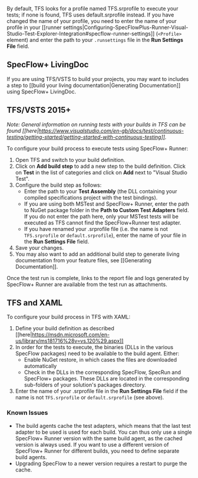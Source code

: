 By default, TFS looks for a profile named TFS.srprofile to execute your tests; if none is found, TFS uses default.srprofile instead. If you have changed the name of your profile, you need to enter the name of your profile in your [[runner settings|Configuring-SpecFlowPlus-Runner-Visual-Studio-Test-Explorer-Integration#specflow-runner-settings]] (`<Profile>` element) and enter the path to your `.runsettings` file in the **Run Settings File** field.

## SpecFlow+ LivingDoc

If you are using TFS/VSTS to build your projects, you may want to includes a step to [[build your living documentation|Generating Documentation]] using SpecFlow+ LivingDoc.

## TFS/VSTS 2015+

*Note: General information on running tests with your builds in TFS can be found [[here|https://www.visualstudio.com/en-gb/docs/test/continuous-testing/getting-started/getting-started-with-continuous-testing]].*

To configure your build process to execute tests using SpecFlow+ Runner:

1. Open TFS and switch to your build definition.
1. Click on **Add build step** to add a new step to the build definition. Click on **Test** in the list of categories and click on **Add** next to "Visual Studio Test".
1. Configure the build step as follows:  
   * Enter the path to your **Test Assembly** (the DLL containing your compiled specifications project with the test bindings).
   * If you are using both MSTest and SpecFlow+ Runner, enter the path to NuGet package folder in the **Path to Custom Test Adapters** field. If you do not enter the path here, only your MSTest tests will be executed as TFS cannot find the SpecFlow+Runner test adapter.
   * If you have renamed your .srprofile file (i.e. the name is not `TFS.srprofile` or `default.srprofile`), enter the name of your file in the **Run Settings File** field.
1. Save your changes.
1. You may also want to add an additional build step to generate living documentation from your feature files, see [[Generating Documentation]].

Once the test run is complete, links to the report file and logs generated by SpecFlow+ Runner are available from the test run as attachments.

## TFS and XAML
To configure your build process in TFS with XAML:

1. Define your build definition as described [[here|https://msdn.microsoft.com/en-us/library/ms181716%28v=vs.120%29.aspx]]
1. In order for the tests to execute, the binaries (DLLs in the various SpecFlow packages) need to be available to the build agent. Either:
   * Enable NuGet restore, in which cases the files are downloaded automatically
   * Check in the DLLs in the corresponding SpecFlow, SpecRun and SpecFlow+ packages. These DLLs are located in the corresponding sub-folders of your solution's packages directory.
1. Enter the name of your .srprofile file in the **Run Settings File** field if the name is not `TFS.srprofile` or `default.srprofile` (see above).

### Known Issues

* The build agents cache the test adapters, which means that the last test adapter to be used is used for each build. You can thus only use a single SpecFlow+ Runner version with the same build agent, as the cached version is always used. If you want to use a different version of SpecFlow+ Runner for different builds, you need to define separate build agents.
* Upgrading SpecFlow to a newer version requires a restart to purge the cache.

